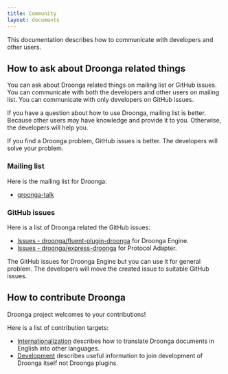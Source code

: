 ```yaml
---
title: Community
layout: documents
---
```


This documentation describes how to communicate with developers and other users.

## How to ask about Droonga related things

You can ask about Droonga related things on mailing list or GitHub issues. You can communicate with both the developers and other users on mailing list. You can communicate with only developers on GitHub issues.

If you have a question about how to use Droonga, mailing list is better. Because other users may have knowledge and provide it to you. Otherwise, the developers will help you. 

If you find a Droonga problem, GitHub issues is better. The developers will solve your problem.

### Mailing list

Here is the mailing list for Droonga:

 * [groonga-talk](https://lists.sourceforge.net/lists/listinfo/groonga-talk)

### GitHub issues

Here is a list of Droonga related the GitHub issues:

 * [Issues - droonga/fluent-plugin-droonga](https://github.com/droonga/fluent-plugin-droonga/issues) for Droonga Engine.
 * [Issues - droonga/express-droonga](https://github.com/droonga/express-droonga/issues) for Protocol Adapter.

The GitHub issues for Droonga Engine but you can use it for general problem. The developers will move the created issue to suitable GitHub issues.

## How to contribute Droonga

Droonga project welcomes to your contributions!

Here is a list of contribution targets:

 * [Internationalization](i18n/) describes how to translate Droonga documents in English into other languages.
 * [Development](development/) describes useful information to join development of Droonga itself not Droonga plugins.

